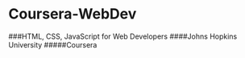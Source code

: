 # Coursera-WebDev

###HTML, CSS, JavaScript for Web Developers
####Johns Hopkins University
#####Coursera
